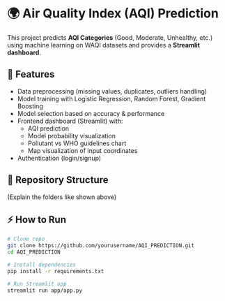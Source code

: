 # 🌍 Air Quality Index (AQI) Prediction

This project predicts **AQI Categories** (Good, Moderate, Unhealthy, etc.) using machine learning on WAQI datasets and provides a **Streamlit dashboard**.

## 🚀 Features
- Data preprocessing (missing values, duplicates, outliers handling)
- Model training with Logistic Regression, Random Forest, Gradient Boosting
- Model selection based on accuracy & performance
- Frontend dashboard (Streamlit) with:
  - AQI prediction
  - Model probability visualization
  - Pollutant vs WHO guidelines chart
  - Map visualization of input coordinates
- Authentication (login/signup)

## 📂 Repository Structure
(Explain the folders like shown above)

## ⚡ How to Run
```bash
# Clone repo
git clone https://github.com/yourusername/AQI_PREDICTION.git
cd AQI_PREDICTION

# Install dependencies
pip install -r requirements.txt

# Run Streamlit app
streamlit run app/app.py
